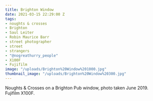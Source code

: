 ```yaml
---
title: Brighton Window
date: 2021-03-15 22:29:00 Z
tags:
- noughts & crosses
- Brighton
- Saul Leiter
- Robin Maurice Barr
- street photographer
- street
- strangers
- "@nogreathurry_people"
- X100F
- Fujifilm
image: "/uploads/Brighton%20Window%201000.jpg"
thumbnail_image: "/uploads/Brighton%20Window%20300.jpg"
---
```


Noughts & Crosses on a Brighton Pub window, photo taken June 2019. Fujifilm X100F.